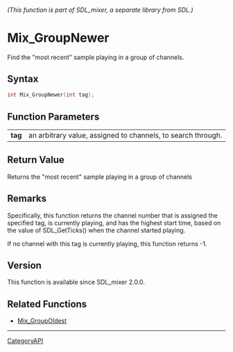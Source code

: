 ###### (This function is part of SDL_mixer, a separate library from SDL.)
# Mix_GroupNewer

Find the "most recent" sample playing in a group of channels.

## Syntax

```c
int Mix_GroupNewer(int tag);

```

## Function Parameters

|             |                                                              |
| ----------- | ------------------------------------------------------------ |
| **tag**     | an arbitrary value, assigned to channels, to search through. |

## Return Value

Returns the "most recent" sample playing in a group of channels

## Remarks

Specifically, this function returns the channel number that is assigned the
specified tag, is currently playing, and has the highest start time, based
on the value of SDL_GetTicks() when the channel started playing.

If no channel with this tag is currently playing, this function returns -1.

## Version

This function is available since SDL_mixer 2.0.0.

## Related Functions

* [Mix_GroupOldest](Mix_GroupOldest)

----
[CategoryAPI](CategoryAPI)

